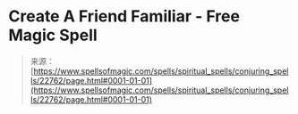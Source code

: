 <!--yml
category: 未分类
date: 2024-06-12 19:07:21
-->

# Create A Friend Familiar - Free Magic Spell

> 来源：[https://www.spellsofmagic.com/spells/spiritual_spells/conjuring_spells/22762/page.html#0001-01-01](https://www.spellsofmagic.com/spells/spiritual_spells/conjuring_spells/22762/page.html#0001-01-01)